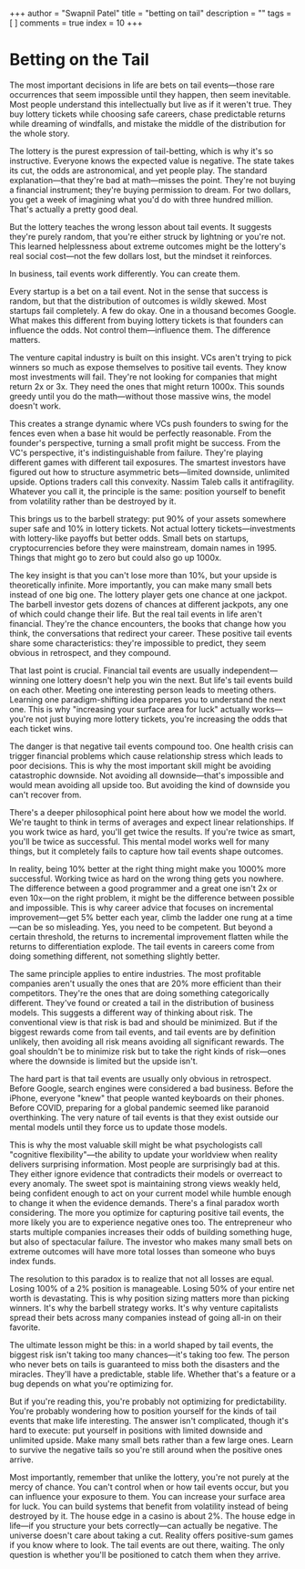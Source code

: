 +++
author = "Swapnil Patel"
title = "betting on tail"
description = ""
tags = [
]
comments = true
index = 10
+++

# Betting on the Tail

The most important decisions in life are bets on tail events—those rare occurrences that seem impossible until they happen, then seem inevitable. Most people understand this intellectually but live as if it weren't true. They buy lottery tickets while choosing safe careers, chase predictable returns while dreaming of windfalls, and mistake the middle of the distribution for the whole story.

The lottery is the purest expression of tail-betting, which is why it's so instructive. Everyone knows the expected value is negative. The state takes its cut, the odds are astronomical, and yet people play. The standard explanation—that they're bad at math—misses the point. They're not buying a financial instrument; they're buying permission to dream. For two dollars, you get a week of imagining what you'd do with three hundred million. That's actually a pretty good deal.

But the lottery teaches the wrong lesson about tail events. It suggests they're purely random, that you're either struck by lightning or you're not. This learned helplessness about extreme outcomes might be the lottery's real social cost—not the few dollars lost, but the mindset it reinforces.

In business, tail events work differently. You can create them.

Every startup is a bet on a tail event. Not in the sense that success is random, but that the distribution of outcomes is wildly skewed. Most startups fail completely. A few do okay. One in a thousand becomes Google. What makes this different from buying lottery tickets is that founders can influence the odds. Not control them—influence them. The difference matters.

The venture capital industry is built on this insight. VCs aren't trying to pick winners so much as expose themselves to positive tail events. They know most investments will fail. They're not looking for companies that might return 2x or 3x. They need the ones that might return 1000x. This sounds greedy until you do the math—without those massive wins, the model doesn't work.

This creates a strange dynamic where VCs push founders to swing for the fences even when a base hit would be perfectly reasonable. From the founder's perspective, turning a small profit might be success. From the VC's perspective, it's indistinguishable from failure. They're playing different games with different tail exposures.
The smartest investors have figured out how to structure asymmetric bets—limited downside, unlimited upside. Options traders call this convexity. Nassim Taleb calls it antifragility. Whatever you call it, the principle is the same: position yourself to benefit from volatility rather than be destroyed by it.

This brings us to the barbell strategy: put 90% of your assets somewhere super safe and 10% in lottery tickets. Not actual lottery tickets—investments with lottery-like payoffs but better odds. Small bets on startups, cryptocurrencies before they were mainstream, domain names in 1995. Things that might go to zero but could also go up 1000x.

The key insight is that you can't lose more than 10%, but your upside is theoretically infinite. More importantly, you can make many small bets instead of one big one. The lottery player gets one chance at one jackpot. The barbell investor gets dozens of chances at different jackpots, any one of which could change their life.
But the real tail events in life aren't financial. They're the chance encounters, the books that change how you think, the conversations that redirect your career. These positive tail events share some characteristics: they're impossible to predict, they seem obvious in retrospect, and they compound.

That last point is crucial. Financial tail events are usually independent—winning one lottery doesn't help you win the next. But life's tail events build on each other. Meeting one interesting person leads to meeting others. Learning one paradigm-shifting idea prepares you to understand the next one. This is why "increasing your surface area for luck" actually works—you're not just buying more lottery tickets, you're increasing the odds that each ticket wins.

The danger is that negative tail events compound too. One health crisis can trigger financial problems which cause relationship stress which leads to poor decisions. This is why the most important skill might be avoiding catastrophic downside. Not avoiding all downside—that's impossible and would mean avoiding all upside too. But avoiding the kind of downside you can't recover from.

There's a deeper philosophical point here about how we model the world. We're taught to think in terms of averages and expect linear relationships. If you work twice as hard, you'll get twice the results. If you're twice as smart, you'll be twice as successful. This mental model works well for many things, but it completely fails to capture how tail events shape outcomes.

In reality, being 10% better at the right thing might make you 1000% more successful. Working twice as hard on the wrong thing gets you nowhere. The difference between a good programmer and a great one isn't 2x or even 10x—on the right problem, it might be the difference between possible and impossible.
This is why career advice that focuses on incremental improvement—get 5% better each year, climb the ladder one rung at a time—can be so misleading. Yes, you need to be competent. But beyond a certain threshold, the returns to incremental improvement flatten while the returns to differentiation explode. The tail events in careers come from doing something different, not something slightly better.

The same principle applies to entire industries. The most profitable companies aren't usually the ones that are 20% more efficient than their competitors. They're the ones that are doing something categorically different. They've found or created a tail in the distribution of business models.
This suggests a different way of thinking about risk. The conventional view is that risk is bad and should be minimized. But if the biggest rewards come from tail events, and tail events are by definition unlikely, then avoiding all risk means avoiding all significant rewards. The goal shouldn't be to minimize risk but to take the right kinds of risk—ones where the downside is limited but the upside isn't.

The hard part is that tail events are usually only obvious in retrospect. Before Google, search engines were considered a bad business. Before the iPhone, everyone "knew" that people wanted keyboards on their phones. Before COVID, preparing for a global pandemic seemed like paranoid overthinking. The very nature of tail events is that they exist outside our mental models until they force us to update those models.

This is why the most valuable skill might be what psychologists call "cognitive flexibility"—the ability to update your worldview when reality delivers surprising information. Most people are surprisingly bad at this. They either ignore evidence that contradicts their models or overreact to every anomaly. The sweet spot is maintaining strong views weakly held, being confident enough to act on your current model while humble enough to change it when the evidence demands.
There's a final paradox worth considering. The more you optimize for capturing positive tail events, the more likely you are to experience negative ones too. The entrepreneur who starts multiple companies increases their odds of building something huge, but also of spectacular failure. The investor who makes many small bets on extreme outcomes will have more total losses than someone who buys index funds.

The resolution to this paradox is to realize that not all losses are equal. Losing 100% of a 2% position is manageable. Losing 50% of your entire net worth is devastating. This is why position sizing matters more than picking winners. It's why the barbell strategy works. It's why venture capitalists spread their bets across many companies instead of going all-in on their favorite.

The ultimate lesson might be this: in a world shaped by tail events, the biggest risk isn't taking too many chances—it's taking too few. The person who never bets on tails is guaranteed to miss both the disasters and the miracles. They'll have a predictable, stable life. Whether that's a feature or a bug depends on what you're optimizing for.

But if you're reading this, you're probably not optimizing for predictability. You're probably wondering how to position yourself for the kinds of tail events that make life interesting. The answer isn't complicated, though it's hard to execute: put yourself in positions with limited downside and unlimited upside. Make many small bets rather than a few large ones. Learn to survive the negative tails so you're still around when the positive ones arrive.

Most importantly, remember that unlike the lottery, you're not purely at the mercy of chance. You can't control when or how tail events occur, but you can influence your exposure to them. You can increase your surface area for luck. You can build systems that benefit from volatility instead of being destroyed by it.
The house edge in a casino is about 2%. The house edge in life—if you structure your bets correctly—can actually be negative. The universe doesn't care about taking a cut. Reality offers positive-sum games if you know where to look. The tail events are out there, waiting. The only question is whether you'll be positioned to catch them when they arrive.